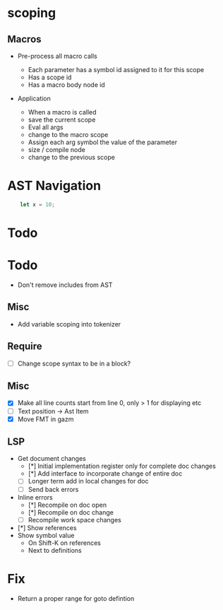 
# scoping

## Macros
* Pre-process all macro calls
    * Each parameter has a symbol id assigned to it for this scope
    * Has a scope id
    * Has a macro body node id

* Application
    * When a macro is called
    * save the current scope
    * Eval all args
    * change to the macro scope
    * Assign each arg symbol the value of the parameter
    * size / compile node
    * change to the previous scope




# AST Navigation


```rust
    let x = 10;
```
# Todo

# Todo
* Don't remove includes from AST

## Misc
* Add variable scoping into tokenizer

## Require
- [ ] Change scope syntax to be in a block?

## Misc
- [x] Make all line counts start from line 0, only > 1 for displaying etc
- [ ] Text position -> Ast Item
- [x] Move FMT in gazm

## LSP
* Get document changes
    - [*] Initial implementation register only for complete doc changes
    - [*] Add interface to incorporate change of entire doc
    - [ ] Longer term add in local changes for doc
    - [ ] Send back errors

* Inline errors
    - [*] Recompile on doc open
    - [*] Recompile on doc change
    - [ ] Recompile work space changes

* [*] Show references
* Show symbol value
    * On Shift-K on references
    * Next to definitions

# Fix
* Return a proper range for goto defintion
